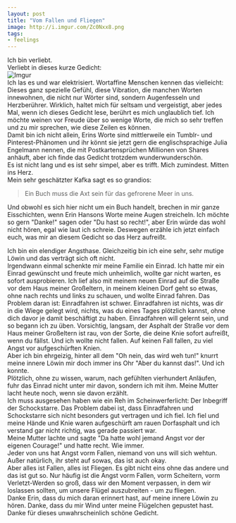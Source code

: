 ```yaml
---
layout: post
title: "Vom Fallen und Fliegen"
image: http://i.imgur.com/Zc0Nxx8.png
tags:
- feelings
---   
```

Ich bin verliebt.  
Verliebt in dieses kurze Gedicht:  
![Imgur](http://i.imgur.com/Zc0Nxx8.png)    
Ich las es und war elektrisiert. Wortaffine Menschen kennen das vielleicht: Dieses ganz spezielle Gefühl, diese Vibration, die manchen Worten innewohnen, die nicht nur Wörter sind, sondern Augenfesseln und Herzberührer. Wirklich, haltet mich für seltsam und vergeistigt, aber jedes Mal, wenn ich dieses Gedicht lese, berührt es mich unglaublich tief. Ich möchte weinen vor Freude über so wenige Worte, die mich so sehr treffen und zu mir sprechen, wie diese Zeilen es können.  
Damit bin ich nicht allein, Erins Worte sind mittlerweile ein Tumblr- und Pinterest-Phänomen und ihr könnt sie jetzt gern die englischsprachige Julia Engelmann nennen, die mit Postkartensprüchen Millionen von Shares anhäuft, aber ich finde das Gedicht trotzdem wunderwunderschön.  
Es ist nicht lang und es ist sehr simpel, aber es trifft. Mich zumindest. Mitten ins Herz.  
Mein sehr geschätzter Kafka sagt es so grandios: 
>Ein Buch muss die Axt sein für das gefrorene Meer in uns.  

Und obwohl es sich hier nicht um ein Buch handelt, brechen in mir ganze Eisschichten, wenn Erin Hansons Worte meine Augen streicheln. Ich möchte so gern "Danke!" sagen oder "Du hast so recht!", aber Erin würde das wohl nicht hören, egal wie laut ich schreie. Deswegen erzähle ich jetzt einfach euch, was mir an diesem Gedicht so das Herz aufreißt.  

Ich bin ein elendiger Angsthase. Gleichzeitig bin ich eine sehr, sehr mutige Löwin und das verträgt sich oft nicht.  
Irgendwann einmal schenkte mir meine Familie ein Einrad. Ich hatte mir ein Einrad gewünscht und freute mich unheimlich, wollte gar nicht warten, es sofort ausprobieren. Ich lief also mit meinem neuen Einrad auf die Straße vor dem Haus meiner Großeltern, in meinem kleinen Dorf geht so etwas, ohne nach rechts und links zu schauen, und wollte Einrad fahren. Das Problem daran ist: Einradfahren ist schwer. Einradfahren ist nichts, was dir in die Wiege gelegt wird, nichts, was du eines Tages plötzlich kannst, ohne dich davor je damit beschäftigt zu haben. Einradfahren will gelernt sein, und so begann ich zu üben. Vorsichtig, langsam, der Asphalt der Straße vor dem Haus meiner Großeltern ist rau, von der Sorte, die deine Knie sofort aufreißt, wenn du fällst. Und ich wollte nicht fallen. Auf keinen Fall fallen, zu viel Angst vor aufgeschürften Knien.  
Aber ich bin ehrgeizig, hinter all dem "Oh nein, das wird weh tun!" knurrt meine innere Löwin mir doch immer ins Ohr "Aber du kannst das!". Und ich konnte.  
Plötzlich, ohne zu wissen, warum, nach gefühlten vierhundert Anläufen, fuhr das Einrad nicht unter mir davon, sondern ich mit ihm. Meine Mutter lacht heute noch, wenn sie davon erzählt.  
Ich muss ausgesehen haben wie ein Reh im Scheinwerferlicht: Der Inbegriff der Schockstarre. Das Problem dabei ist, dass Einradfahren und Schockstarre sich nicht besonders gut vertragen und ich fiel. Ich fiel und meine Hände und Knie waren aufgeschürft am rauen Dorfasphalt und ich verstand gar nicht richtig, was gerade passiert war.  
Meine Mutter lachte und sagte "Da hatte wohl jemand Angst vor der eigenen Courage!" und hatte recht. Wie immer.  
Jeder von uns hat Angst vorm Fallen, niemand von uns will sich wehtun. Außer natürlich, ihr steht auf sowas, das ist auch okay.  
Aber alles ist Fallen, alles ist Fliegen. Es gibt nicht eins ohne das andere und das ist gut so. Nur häufig ist die Angst vorm Fallen, vorm Scheitern, vorm Verletzt-Werden so groß, dass wir den Moment verpassen, in dem wir loslassen sollten, um unsere Flügel auszubreiten - um zu fliegen.  
Danke Erin, dass du mich daran erinnert hast, auf meine innere Löwin zu hören. Danke, dass du mir Wind unter meine Flügelchen gepustet hast. Danke für dieses unwahrscheinlich schöne Gedicht. 